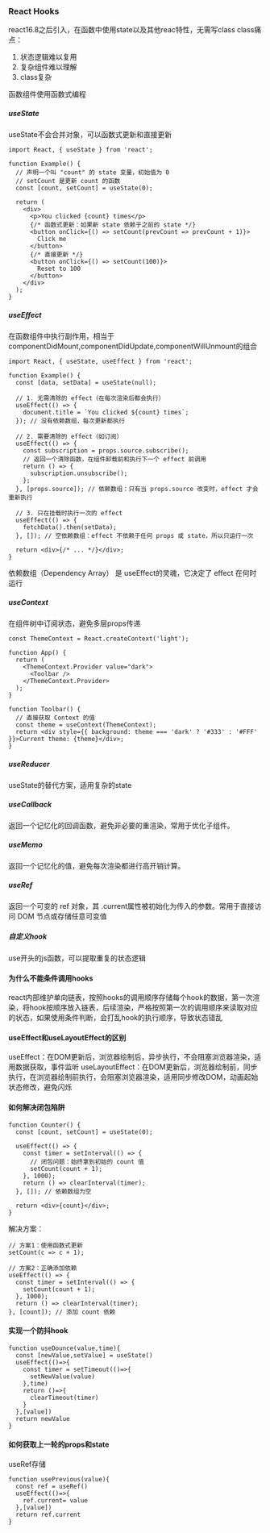 ### React Hooks
react16.8之后引入，在函数中使用state以及其他reac特性，无需写class
class痛点：
1. 状态逻辑难以复用
2. 复杂组件难以理解
3. class复杂

函数组件使用函数式编程

##### useState
useState不会合并对象，可以函数式更新和直接更新
```
import React, { useState } from 'react';

function Example() {
  // 声明一个叫 "count" 的 state 变量，初始值为 0
  // setCount 是更新 count 的函数
  const [count, setCount] = useState(0);

  return (
    <div>
      <p>You clicked {count} times</p>
      {/* 函数式更新：如果新 state 依赖于之前的 state */}
      <button onClick={() => setCount(prevCount => prevCount + 1)}>
        Click me
      </button>
      {/* 直接更新 */}
      <button onClick={() => setCount(100)}>
        Reset to 100
      </button>
    </div>
  );
}
```
##### useEffect
在函数组件中执行副作用，相当于componentDidMount,componentDidUpdate,componentWillUnmount的组合
```
import React, { useState, useEffect } from 'react';

function Example() {
  const [data, setData] = useState(null);

  // 1. 无需清除的 effect（在每次渲染后都会执行）
  useEffect(() => {
    document.title = `You clicked ${count} times`;
  }); // 没有依赖数组，每次更新都执行

  // 2. 需要清除的 effect（如订阅）
  useEffect(() => {
    const subscription = props.source.subscribe();
    // 返回一个清除函数，在组件卸载前和执行下一个 effect 前调用
    return () => {
      subscription.unsubscribe();
    };
  }, [props.source]); // 依赖数组：只有当 props.source 改变时，effect 才会重新执行

  // 3. 只在挂载时执行一次的 effect
  useEffect(() => {
    fetchData().then(setData);
  }, []); // 空依赖数组：effect 不依赖于任何 props 或 state，所以只运行一次

  return <div>{/* ... */}</div>;
}
```
依赖数组（Dependency Array）​​ 是 useEffect的灵魂，它决定了 effect 在何时运行

##### useContext
在组件树中订阅状态，避免多层props传递
```
const ThemeContext = React.createContext('light');

function App() {
  return (
    <ThemeContext.Provider value="dark">
      <Toolbar />
    </ThemeContext.Provider>
  );
}

function Toolbar() {
  // 直接获取 Context 的值
  const theme = useContext(ThemeContext);
  return <div style={{ background: theme === 'dark' ? '#333' : '#FFF' }}>Current theme: {theme}</div>;
}
```
##### useReducer
useState的替代方案，适用复杂的state
##### useCallback
返回一个记忆化的回调函数，避免非必要的重渲染，常用于优化子组件。
##### useMemo
返回一个记忆化的值，避免每次渲染都进行高开销计算。
##### useRef
返回一个可变的 ref 对象，其 .current属性被初始化为传入的参数。常用于直接访问 DOM 节点或存储任意可变值
##### 自定义hook
use开头的js函数，可以提取重复的状态逻辑


#### 为什么不能条件调用hooks
react内部维护单向链表，按照hooks的调用顺序存储每个hook的数据，第一次渲染，将hook按顺序放入链表，后续渲染，严格按照第一次的调用顺序来读取对应的状态，如果使用条件判断，会打乱hook的执行顺序，导致状态错乱

#### useEffect和useLayoutEffect的区别
useEffect：在DOM更新后，浏览器绘制后，异步执行，不会阻塞浏览器渲染，适用数据获取，事件监听
useLayoutEffect：在DOM更新后，浏览器绘制前，同步执行，在浏览器绘制前执行，会阻塞浏览器渲染，适用同步修改DOM，动画起始状态修改，避免闪烁


#### 如何解决闭包陷阱
```
function Counter() {
  const [count, setCount] = useState(0);
  
  useEffect(() => {
    const timer = setInterval(() => {
      // 闭包问题：始终拿到初始的 count 值
      setCount(count + 1);
    }, 1000);
    return () => clearInterval(timer);
  }, []); // 依赖数组为空
  
  return <div>{count}</div>;
}
```
解决方案：
```
// 方案1：使用函数式更新
setCount(c => c + 1);

// 方案2：正确添加依赖
useEffect(() => {
  const timer = setInterval(() => {
    setCount(count + 1);
  }, 1000);
  return () => clearInterval(timer);
}, [count]); // 添加 count 依赖
```

#### 实现一个防抖hook
```
function useDounce(value,time){
  const [newValue,setValue] = useState()
  useEffect(()=>{
    const timer = setTimeout(()=>{
      setNewValue(value)
    },time)
    return ()=>{
      clearTimeout(timer)
    }
  },[value])
  return newValue
}
```
#### 如何获取上一轮的props和state
useRef存储
```
function usePrevious(value){
  const ref = useRef()
  useEffect(()=>{
    ref.current= value
  },[value])
  return ref.current
}
```


  